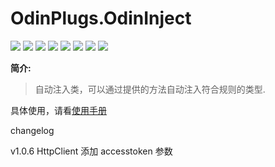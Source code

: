 # OdinPlugs.OdinInject

[![](https://img.shields.io/nuget/v/OdinPlugs.OdinInject)](https://www.nuget.org/packages/OdinPlugs.OdinInject) ![](https://img.shields.io/badge/version-1.0.5-brightgreen.svg) ![](https://img.shields.io/github/issues/odinsam/OdinPlugs.OdinInject) ![](https://img.shields.io/github/forks/odinsam/OdinPlugs.OdinInject) ![](https://img.shields.io/github/stars/odinsam/OdinPlugs.OdinInject) ![](https://img.shields.io/badge/platform-.Net_Core_5.0-brightgreen.svg) ![](https://img.shields.io/github/license/odinsam/OdinPlugs.OdinInject) [![](https://img.shields.io/badge/Blog-odinsam.com-blue.svg)](https://odinsam.com)

**简介:**

> 自动注入类，可以通过提供的方法自动注入符合规则的类型.

具体使用，请看[使用手册](https://github.com/odinsam/OdinPlugs.OdinInject/blob/master/doc/doc.md)

changelog

v1.0.6
HttpClient 添加 accesstoken 参数
